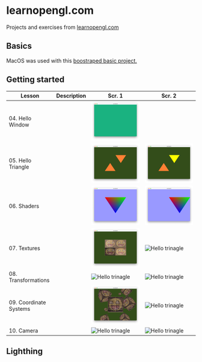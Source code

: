 # learnopengl.com
Projects and exercises from [learnopengl.com](https://learnopengl.com)

## Basics

MacOS was used with this [boostraped basic project.](https://github.com/st235/learnopengl-macos-bootstrap)

## Getting started

| Lesson | Description | Scr. 1 | Scr. 2|
| ----- | ----- | ----- | ----- |
| 04. Hello Window | | ![Creating a window](./images/4-creating-a-window.png) | |
| 05. Hello Triangle | | ![Hello trinagle](./images/5-hello-triangle-ex1+2.png) | ![Hello trinagle](./images/5-hello-triangle-ex3.png) |
| 06. Shaders | | ![Hello trinagle](./images/6-shaders-ex1.png) | ![Hello trinagle](./images/6-shaders-ex2.png) |
| 07. Textures | | ![Hello trinagle](./images/7-textures-ex2.png) | ![Hello trinagle](./images/7-textures-ex4.gif) |
| 08. Transformations | | ![Hello trinagle](./images/8-transformations-ex1.gif) | ![Hello trinagle](./images/8-transformations-ex2.gif) |
| 09. Coordinate Systems | | ![Hello trinagle](./images/9-coordinate-systems-final.png) | ![Hello trinagle](./images/9-coordinate-systems-rotation.gif) |
| 10. Camera | | ![Hello trinagle](./images/10-camera-custom-matrix.gif) | ![Hello trinagle](./images/10-camera-zoom.gif) |

## Lighthing


